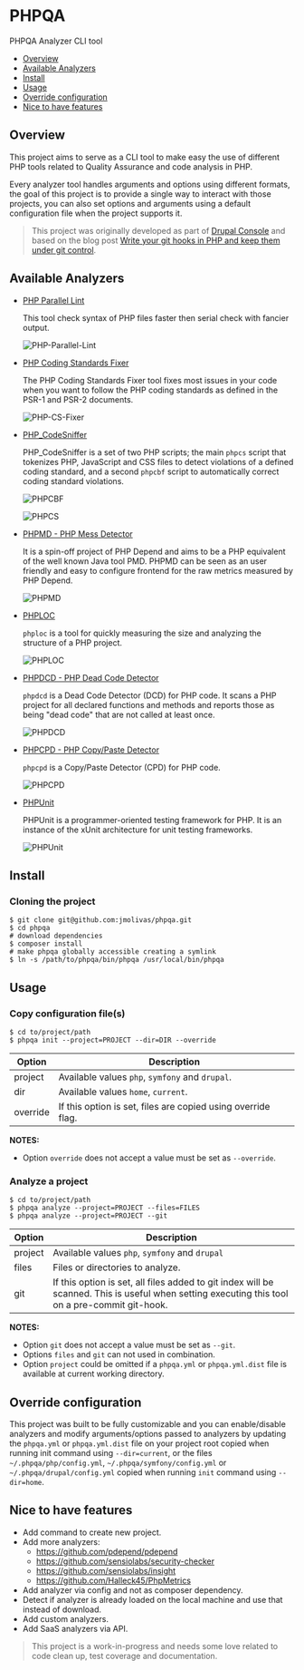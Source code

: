 PHPQA
=============================================
PHPQA Analyzer CLI tool

<!-- START doctoc generated TOC please keep comment here to allow auto update -->
<!-- DON'T EDIT THIS SECTION, INSTEAD RE-RUN doctoc TO UPDATE -->

- [Overview](#overview)
- [Available Analyzers](#available-analyzers)
- [Install](#install)
- [Usage](#usage)
- [Override configuration](#override-configuration)
- [Nice to have features](#nice-to-have-features)

<!-- END doctoc generated TOC please keep comment here to allow auto update -->

## Overview
This project aims to serve as a CLI tool to make easy the use of different PHP tools related to Quality Assurance and code analysis in PHP.

Every analyzer tool handles arguments and options using different formats, the goal of this project is to provide a single way to interact with those projects, you can also set options and arguments using a default configuration file when the project supports it.

> This project was originally developed as part of [Drupal Console](https://github.com/hechoendrupal/DrupalConsole) and based on the blog post [Write your git hooks in PHP and keep them under git control](http://carlosbuenosvinos.com/write-your-git-hooks-in-php-and-keep-them-under-git-control/).

## Available Analyzers

- [PHP Parallel Lint](https://github.com/JakubOnderka/PHP-Parallel-Lint)

  This tool check syntax of PHP files faster then serial check with fancier output.

  ![PHP-Parallel-Lint](http://i.imgur.com/F3BZsCP.png)

- [PHP Coding Standards Fixer](https://github.com/FriendsOfPHP/PHP-CS-Fixer)

  The PHP Coding Standards Fixer tool fixes most issues in your code when you want to follow the PHP coding standards as defined in the PSR-1 and PSR-2 documents.

  ![PHP-CS-Fixer](http://i.imgur.com/IU5pDhf.png)

- [PHP_CodeSniffer](https://github.com/squizlabs/PHP_CodeSniffer)

  PHP_CodeSniffer is a set of two PHP scripts; the main `phpcs` script that tokenizes PHP, JavaScript and CSS files to detect violations of a defined coding standard, and a second `phpcbf` script to automatically correct coding standard violations.

  ![PHPCBF](http://i.imgur.com/0wiB36B.png)

  ![PHPCS](http://i.imgur.com/h8PLm4f.png)

- [PHPMD - PHP Mess Detector](http://phpmd.org/)

  It is a spin-off project of PHP Depend and aims to be a PHP equivalent of the well known Java tool PMD. PHPMD can be seen as an user friendly and easy to configure frontend for the raw metrics measured by PHP Depend.

  ![PHPMD](http://i.imgur.com/LhA4swF.png)

- [PHPLOC](https://github.com/sebastianbergmann/phploc)

  `phploc` is a tool for quickly measuring the size and analyzing the structure of a PHP project.

  ![PHPLOC](http://i.imgur.com/8Ewc07T.png)

- [PHPDCD - PHP Dead Code Detector](https://github.com/sebastianbergmann/phpdcd)

  `phpdcd` is a Dead Code Detector (DCD) for PHP code. It scans a PHP project for all declared functions and methods and reports those as being "dead code" that are not called at least once.

  ![PHPDCD](http://i.imgur.com/WPoDgcs.png)

- [PHPCPD - PHP Copy/Paste Detector](https://github.com/sebastianbergmann/phpcpd)

  `phpcpd` is a Copy/Paste Detector (CPD) for PHP code.

  ![PHPCPD](http://i.imgur.com/McvqmKJ.png)

- [PHPUnit](https://phpunit.de/)

  PHPUnit is a programmer-oriented testing framework for PHP. It is an instance of the xUnit architecture for unit testing frameworks.

  ![PHPUnit](http://i.imgur.com/80Q3pGm.png)

## Install

### Cloning the project
```
$ git clone git@github.com:jmolivas/phpqa.git
$ cd phpqa
# download dependencies
$ composer install
# make phpqa globally accessible creating a symlink
$ ln -s /path/to/phpqa/bin/phpqa /usr/local/bin/phpqa
```

## Usage

### Copy configuration file(s)
```
$ cd to/project/path
$ phpqa init --project=PROJECT --dir=DIR --override
```
| Option   | Description |
| -------- | ----------------------------- |
| project  | Available values `php`, `symfony` and `drupal`. |
| dir      | Available values `home`, `current`. |
| override | If this option is set, files are copied using override flag. |

**NOTES:**
- Option `override` does not accept a value must be set as `--override`.

### Analyze a project
```
$ cd to/project/path
$ phpqa analyze --project=PROJECT --files=FILES
$ phpqa analyze --project=PROJECT --git
```

| Option  | Description |
| ------- | ----------------------------- |
| project | Available values `php`, `symfony` and `drupal` |
| files   | Files or directories to analyze. |
| git     | If this option is set, all files added to git index will be scanned. This is useful when setting executing this tool on a pre-commit git-hook. |

**NOTES:**
- Option `git` does not accept a value must be set as `--git`.
- Options `files` and `git` can not used in combination.
- Option `project` could be omitted if a `phpqa.yml` or `phpqa.yml.dist` file is available at current working directory.

## Override configuration
This project was built to be fully customizable and you can enable/disable analyzers and modify arguments/options passed to analyzers by updating the `phpqa.yml` or `phpqa.yml.dist` file on your project root  copied when running init command using `--dir=current`, or the files `~/.phpqa/php/config.yml`, `~/.phpqa/symfony/config.yml` or `~/.phpqa/drupal/config.yml` copied when running `init` command using `--dir=home`.

## Nice to have features
- Add command to create new project.
- Add more analyzers:
   - https://github.com/pdepend/pdepend
   - https://github.com/sensiolabs/security-checker
   - https://github.com/sensiolabs/insight
   - https://github.com/Halleck45/PhpMetrics
- Add analyzer via config and not as composer dependency.
- Detect if analyzer is already loaded on the local machine and use that instead of download.
- Add custom analyzers.
- Add SaaS analyzers via API.

> This project is a work-in-progress and needs some love related to code clean up, test coverage and documentation.
